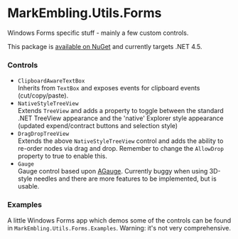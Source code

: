 MarkEmbling.Utils.Forms
=======================

Windows Forms specific stuff - mainly a few custom controls.

This package is [available on NuGet](https://www.nuget.org/packages/MarkEmbling.Utils.Forms/) and currently targets .NET 4.5.

### Controls

 - `ClipboardAwareTextBox`  
   Inherits from `TextBox` and exposes events for clipboard events (cut/copy/paste).
 - `NativeStyleTreeView`  
 	Extends `TreeView` and adds a property to toggle between the standard .NET TreeView appearance and the 'native' Explorer style appearance (updated expend/contract buttons and selection style)
 - `DragDropTreeView`  
 	Extends the above `NativeStyleTreeView` control and adds the ability to re-order nodes via drag and drop. Remember to change the `AllowDrop` property to true to enable this.
 - `Gauge`  
    Gauge control based upon [AGauge](http://www.codeproject.com/Articles/448721/AGauge-WinForms-Gauge-Control). Currently buggy when using 3D-style needles and there are more features to be implemented, but is usable.

### Examples

A little Windows Forms app which demos some of the controls can be found in `MarkEmbling.Utils.Forms.Examples`. Warning: it's not very comprehensive.

